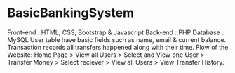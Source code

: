 # BasicBankingSystem
 Front-end : HTML, CSS, Bootstrap & Javascript Back-end : PHP Database : MySQL
           User table have basic fields such as name, email & current balance. Transaction records all transfers happened along with their time. 
            Flow of the Website: Home Page > View all Users > Select and View one User > Transfer Money > Select reciever > View all Users > View Transfer History.
